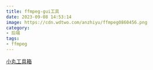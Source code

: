 ```yaml
---
title: ffmpeg-gui工具
date: 2023-09-08 14:53:14
image: https://cdn.wdtwo.com/anzhiyu/ffmpeg0860456.png
category: 
- 后端
tags: 
- ffmpeg
---
```


[小丸工具箱](https://maruko.appinn.me/)